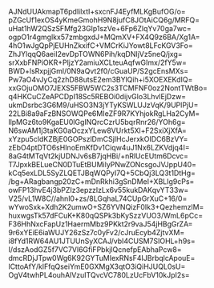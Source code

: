 AJNdUUAkmapT6pdlilxtI+sxcnFJ4EyfMLKgBufOG/o=
pZGcUf1exOS4yKmeGmohH9N8jufC8JOtAiCQ6g/MRFQ=
uHat1hW2QSzSFMfg23Glp1szVe+6Fp6ZlqYv70ga7wc=
ogpO1r4gmglkx57zmbgxdJ+MQmXV+FX4Q9z6BA/Xg1A=
4hO1wJgQpPjEUHnZkxifC+VMCrKiJYowt8LFcKGV3Fo=
ZhJYlqqQ6aeiI2evDpTOWN6Pih/kqDNIjVz5neQ/jxg=
srXxbFNPiOKR+PljzY2amiuXCLteuAqfwGImx/2fY5w=
BWD+lsRxpjjGml/0N9aQvt2f0/cGuaUP/S2gcEnsMXs=
Pw7aO4vJyCq2zhD88utsE2em3BYlQih+i5XOEXEKdIQ=
xxGOjuOMO7JEXS5FBW5WC2s3TCMFNF0oz2NontTWtBo=
q4HKCuCZeAPCDpI18Sc5REBOi0dijvGlo3LhvlEjDzw=
ukmDsrbc3G6M9/uHSO3N3jYTyKSWLUJzVqK/9UPlPjU=
22LBi8a9aFzBNSOWQPe6MIeZF9R7KYhjokRgLHa2CyM=
llpMGz6to9KgaEU0lGgINQrcCzrU5bqrRnr26/YOh6g=
N6swAM1j3taKG0aOczxYLew8VUrkt5Xl+F2SxiXjXfA=
xYzpu5cldKZBjE0GOPszlDmCSjIHcJerxkOIDC6BzVY=
zEbO4ptDTO6sHInoEmKfDv1Ciqw4uJ1Nx6LZKVdjq4I=
8aG4tMTqVt2kjUDNJv6sB7jqHBi/+nRlUcEUtm6Dcvc=
T7JpxkBELueCN0DTuEtBUMilyPNwZONcsgoJVJppU40=
kCq5exLDL5SyZLQETJBqWQPyI7Q+5CbQj3LQ3t1DtHg=
/bg+ARagbangp20zC+mDnRkhi3gSnDMeI+XBLIg9cPs=
owFP13hvE4j3bPZIz3epzzlzLx6v55kukDAKqvYT33w=
V25/vL1W8C//ahnl0+zs/8LGqhaL74CUpGrXuC+16/0=
wYwoSxk+Xdh2K2umwO+SZ6YVNQizF0Ik3+QezhemzlM=
huxwgsTk57dFCuK+K80qQSPk3bKySzzVUO3/WmL6pCc=
F36HhNxcFapUz1HaermMbz9PKkt2r9vaJ54jHBgGrZA=
9r6xYEiE6iaWUJY26zSz7c0yFv2/cJruEcyb4ZjtvXM=
i8fYd1RW64AU1JTUUnSyXCAJ/vbI4CUSM7SIOHL+h9s=
I/dszAodGZ5f7VC7Vl6GfiFPbkjlQcnefpEAbhaPcw8=
dmcRDjJTpw0Wg6K92GYTuMIexRNsF4IJBrbqlcApouE=
lCttoAfY/klFfqQseiYmE0GXMgX3qtO3iQiHJUQL0sU=
OgV4twhPL4ouhAlVzuITQvcVC780LzUcFbV10kJpI2s=
